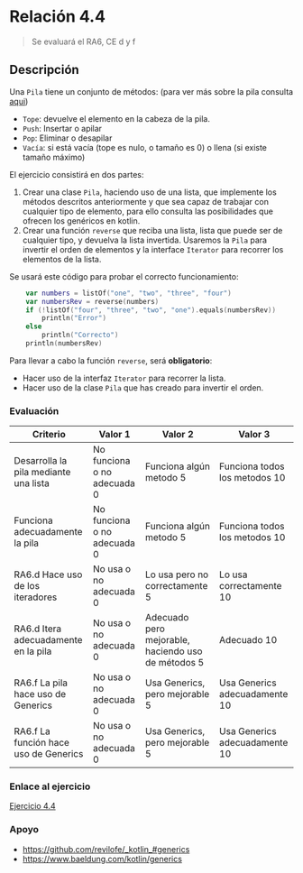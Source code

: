 # Relación 4.4
> Se evaluará el RA6, CE d y f


## Descripción
Una `Pila` tiene un conjunto de métodos: (para ver más sobre la pila consulta [aqui](#enlace-al-ejercicio))
- `Tope`: devuelve el elemento en la cabeza de la pila.
- `Push`: Insertar o apilar
- `Pop`: Eliminar o desapilar
- `Vacía`: si está vacía (tope es nulo, o tamaño es 0) o llena (si existe tamaño máximo)

El ejercicio consistirá en dos partes:

1. Crear una clase `Pila`, haciendo uso de una lista, que implemente los métodos descritos anteriormente y que sea capaz de trabajar con cualquier tipo de elemento, para ello consulta las posibilidades que ofrecen los genéricos en kotlin.
2. Crear una función `reverse` que reciba una lista, lista que puede ser de cualquier tipo, y devuelva la lista invertida. Usaremos la `Pila` para invertir el orden de elementos y la interface `Iterator` para recorrer los elementos de la lista.

Se usará este código para probar el correcto funcionamiento:
~~~kt
    var numbers = listOf("one", "two", "three", "four")
    var numbersRev = reverse(numbers)
    if (!listOf("four", "three", "two", "one").equals(numbersRev))
        println("Error")
    else
        println("Correcto")
    println(numbersRev)
~~~

Para llevar a cabo la función `reverse`, será **obligatorio**:
- Hacer uso de la interfaz `Iterator` para recorrer la lista.
- Hacer uso de la clase `Pila` que has creado para invertir el orden. 

### Evaluación
| Criterio                                    | Valor 1                | Valor 2                                            | Valor 3                       |
|---------------------------------------------|------------------------|----------------------------------------------------|-------------------------------|
| Desarrolla la pila mediante una lista | No funciona o no adecuada 0          | Funciona algún metodo 5                            | Funciona todos los metodos 10 |
| Funciona adecuadamente la pila        | No funciona o no adecuada 0          | Funciona algún metodo 5                            | Funciona todos los metodos 10 |
| RA6.d Hace uso de los iteradores            | No usa o no adecuada 0 | Lo usa pero no correctamente 5                     | Lo usa correctamente 10       |
| RA6.d Itera adecuadamente en la pila        | No usa o no adecuada 0 | Adecuado pero mejorable, haciendo uso de métodos 5 | Adecuado 10                     |
| RA6.f La pila hace uso de Generics          | No usa o no adecuada 0 | Usa Generics, pero mejorable 5                     | Usa Generics adecuadamente 10 |
| RA6.f La función hace uso de Generics       | No usa o no adecuada 0 | Usa Generics, pero mejorable 5                     | Usa Generics adecuadamente 10 |



### Enlace al ejercicio
[Ejercicio 4.4](https://docs.google.com/document/d/e/2PACX-1vTbL2c4NJIsecao0rJEunzgwAi5IMoWynE11Zf31AYYTOz74g2sBIjf-2pcRq7wnuBgjckkZ3dIKyk2/pub)

### Apoyo
- https://github.com/revilofe/_kotlin_#generics
- https://www.baeldung.com/kotlin/generics

